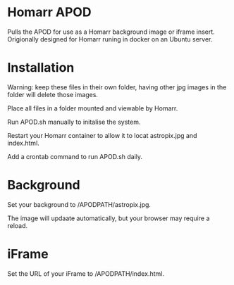 # Homarr APOD
Pulls the APOD for use as a Homarr background image or iframe insert. Origionally designed for Homarr runing in docker on an Ubuntu server.

# Installation

Warning: keep these files in their own folder, having other jpg images in the folder will delete those images.

Place all files in a folder mounted and viewable by Homarr.

Run APOD.sh manually to initalise the system.

Restart your Homarr container to allow it to locat astropix.jpg and index.html.

Add a crontab command to run APOD.sh daily.

# Background

Set your background to /APODPATH/astropix.jpg. 

The image will updaate automatically, but your browser may require a reload.

# iFrame

Set the URL of your iFrame to /APODPATH/index.html.
